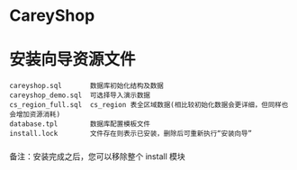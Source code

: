 CareyShop
===============

# 安装向导资源文件

```
careyshop.sql       数据库初始化结构及数据
careyshop_demo.sql  可选择导入演示数据
cs_region_full.sql  cs_region 表全区域数据(相比较初始化数据会更详细，但同样也会增加资源消耗)
database.tpl        数据库配置模板文件
install.lock        文件存在则表示已安装，删除后可重新执行“安装向导”
```

###
备注：安装完成之后，您可以移除整个 install 模块
